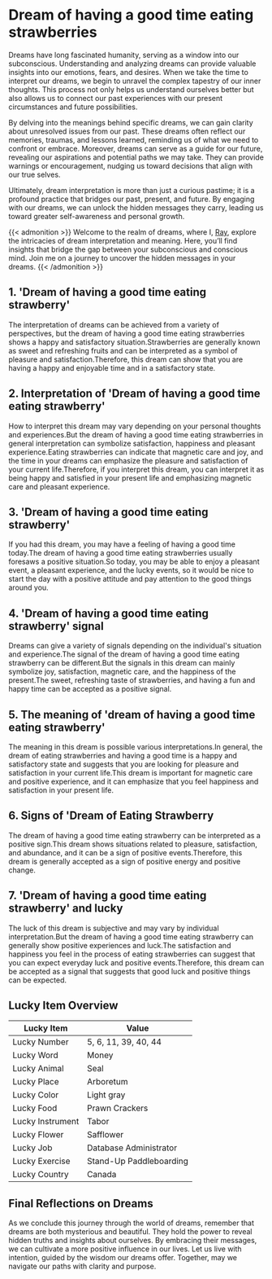 # Dream of having a good time eating strawberries


Dreams have long fascinated humanity, serving as a window into our subconscious. Understanding and analyzing dreams can provide valuable insights into our emotions, fears, and desires. When we take the time to interpret our dreams, we begin to unravel the complex tapestry of our inner thoughts. This process not only helps us understand ourselves better but also allows us to connect our past experiences with our present circumstances and future possibilities.

By delving into the meanings behind specific dreams, we can gain clarity about unresolved issues from our past. These dreams often reflect our memories, traumas, and lessons learned, reminding us of what we need to confront or embrace. Moreover, dreams can serve as a guide for our future, revealing our aspirations and potential paths we may take. They can provide warnings or encouragement, nudging us toward decisions that align with our true selves.

Ultimately, dream interpretation is more than just a curious pastime; it is a profound practice that bridges our past, present, and future. By engaging with our dreams, we can unlock the hidden messages they carry, leading us toward greater self-awareness and personal growth.

{{< admonition >}}
Welcome to the realm of dreams, where I, [Ray](https://instagram.com/ray._.atelier), explore the intricacies of dream interpretation and meaning. Here, you’ll find insights that bridge the gap between your subconscious and conscious mind. Join me on a journey to uncover the hidden messages in your dreams.
{{< /admonition >}}


## 1. 'Dream of having a good time eating strawberry'
The interpretation of dreams can be achieved from a variety of perspectives, but the dream of having a good time eating strawberries shows a happy and satisfactory situation.Strawberries are generally known as sweet and refreshing fruits and can be interpreted as a symbol of pleasure and satisfaction.Therefore, this dream can show that you are having a happy and enjoyable time and in a satisfactory state.

## 2. Interpretation of 'Dream of having a good time eating strawberry'
How to interpret this dream may vary depending on your personal thoughts and experiences.But the dream of having a good time eating strawberries in general interpretation can symbolize satisfaction, happiness and pleasant experience.Eating strawberries can indicate that magnetic care and joy, and the time in your dreams can emphasize the pleasure and satisfaction of your current life.Therefore, if you interpret this dream, you can interpret it as being happy and satisfied in your present life and emphasizing magnetic care and pleasant experience.

## 3. 'Dream of having a good time eating strawberry'
If you had this dream, you may have a feeling of having a good time today.The dream of having a good time eating strawberries usually foresaws a positive situation.So today, you may be able to enjoy a pleasant event, a pleasant experience, and the lucky events, so it would be nice to start the day with a positive attitude and pay attention to the good things around you.

## 4. 'Dream of having a good time eating strawberry' signal
Dreams can give a variety of signals depending on the individual's situation and experience.The signal of the dream of having a good time eating strawberry can be different.But the signals in this dream can mainly symbolize joy, satisfaction, magnetic care, and the happiness of the present.The sweet, refreshing taste of strawberries, and having a fun and happy time can be accepted as a positive signal.

## 5. The meaning of 'dream of having a good time eating strawberry'
The meaning in this dream is possible various interpretations.In general, the dream of eating strawberries and having a good time is a happy and satisfactory state and suggests that you are looking for pleasure and satisfaction in your current life.This dream is important for magnetic care and positive experience, and it can emphasize that you feel happiness and satisfaction in your present life.

## 6. Signs of 'Dream of Eating Strawberry
The dream of having a good time eating strawberry can be interpreted as a positive sign.This dream shows situations related to pleasure, satisfaction, and abundance, and it can be a sign of positive events.Therefore, this dream is generally accepted as a sign of positive energy and positive change.

## 7. 'Dream of having a good time eating strawberry' and lucky
The luck of this dream is subjective and may vary by individual interpretation.But the dream of having a good time eating strawberry can generally show positive experiences and luck.The satisfaction and happiness you feel in the process of eating strawberries can suggest that you can expect everyday luck and positive events.Therefore, this dream can be accepted as a signal that suggests that good luck and positive things can be expected.

## Lucky Item Overview
| Lucky Item          | Value              |
|---------------|--------------------|
| Lucky Number        | 5, 6, 11, 39, 40, 44  |
| Lucky Word          | Money |
| Lucky Animal        | Seal |
| Lucky Place         | Arboretum     |
| Lucky Color         | Light gray     |
| Lucky Food          | Prawn Crackers      |
| Lucky Instrument    | Tabor |
| Lucky Flower        | Safflower    |
| Lucky Job           | Database Administrator       |
| Lucky Exercise      | Stand-Up Paddleboarding  |
| Lucky Country       | Canada    |


##  Final Reflections on Dreams

As we conclude this journey through the world of dreams, remember that dreams are both mysterious and beautiful. They hold the power to reveal hidden truths and insights about ourselves. By embracing their messages, we can cultivate a more positive influence in our lives. Let us live with intention, guided by the wisdom our dreams offer. Together, may we navigate our paths with clarity and purpose.

